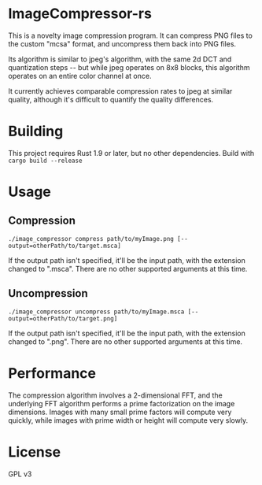 # ImageCompressor-rs

This is a novelty image compression program. It can compress PNG files to the custom "mcsa" format, and uncompress them back into PNG files.

Its algorithm is similar to jpeg's algorithm, with the same 2d DCT and quantization steps -- but while jpeg operates on 8x8 blocks, this algorithm operates on an entire color channel at once.

It currently achieves comparable compression rates to jpeg at similar quality, although it's difficult to quantify the quality differences.

# Building
This project requires Rust 1.9 or later, but no other dependencies. Build with `cargo build --release`

# Usage
## Compression
`./image_compressor compress path/to/myImage.png [--output=otherPath/to/target.msca]`

If the output path isn't specified, it'll be the input path, with the extension changed to ".msca". There are no other supported arguments at this time.

## Uncompression
`./image_compressor uncompress path/to/myImage.msca [--output=otherPath/to/target.png]`

If the output path isn't specified, it'll be the input path, with the extension changed to ".png". There are no other supported arguments at this time.


# Performance
The compression algorithm involves a 2-dimensional FFT, and the underlying FFT algorithm performs a prime factorization on the image dimensions. Images with many small prime factors will compute very quickly, while images with prime width or height will compute very slowly.

# License
GPL v3
